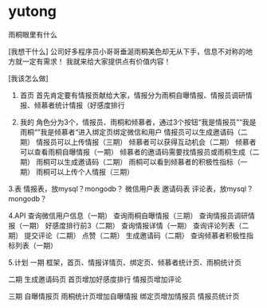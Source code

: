 # yutong
雨桐眼里有什么

[我想干什么]
公司好多程序员小哥哥垂涎雨桐美色却无从下手，信息不对称的地方就一定有需求！
我就来给大家提供点有价值内容！

[我该怎么做]
1. 首页
  首先肯定要有情报贡献给大家，情报分为雨桐自曝情报、情报员调研情报、倾慕者统计情报（好感度排行

2. 我的
  角色分为3个，情报员、雨桐和倾慕者，通过3个按钮“我是情报员”“我是雨桐“”我是倾慕者“进入绑定页绑定微信和用户
  情报员可以生成邀请码（二期）
  情报员可以上传情报（三期）
  倾慕者可以获得互动机会（二期）
  倾慕者可以查看雨桐自曝情报（一期）
  倾慕者的邀请码需要找情报员或雨桐生成（二期）
  雨桐可以生成邀请码（二期）
  雨桐可以看到倾慕者的积极性指标（一期）
  雨桐可以上传个人情报（三期）

3.表
  情报表，放mysql？mongodb？
  微信用户表
  邀请码表
  评论表，放mysql？mongodb？

4.API
  查询微信用户信息（一期）
  查询雨桐自曝情报（三期）
  查询情报员调研情报（一期）
  好感度排行前3（二期）
  查询情报详情（一期）
  查询评论列表（二期）
  提交评论（二期）
  点赞（二期）
  生成邀请码（二期）
  查询倾慕者积极性指标列表（一期）

5.计划
一期
  框架，首页、情报详情页、绑定页、倾慕者统计页、雨桐统计页

二期
  生成邀请码页
  首页增加好感度排行
  情报页增加评论

三期
  自曝情报页
  雨桐统计页增加自曝情报
  绑定页增加情报员
  情报员统计页

